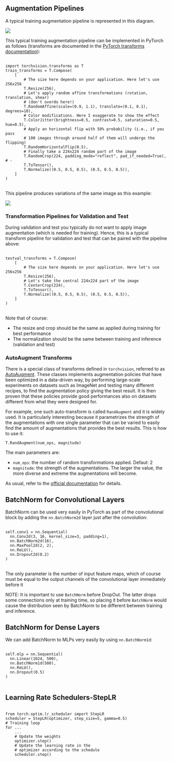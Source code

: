 <div>
  <h2>Augmentation Pipelines</h2>
  <p>A typical training augmentation pipeline is represented in this diagram.</p>
  <img src='https://github.com/HemanthSaiTejaLingam/StudyMaterials/assets/114983155/6d676082-a2f3-4931-b7e7-1003458418a5'>
  <p>This typical training augmentation pipeline can be implemented in PyTorch as follows (transforms are documented in the <a href='https://pytorch.org/vision/main/transforms.html'>PyTorch transforms documentation</a>):</p>
  <pre>
    <code>
import torchvision.transforms as T
train_transforms = T.Compose(
    [
        # The size here depends on your application. Here let's use 256x256
        T.Resize(256),
        # Let's apply random affine transformations (rotation, translation, shear)
        # (don't overdo here!)
        T.RandomAffine(scale=(0.9, 1.1), translate=(0.1, 0.1), degrees=10),
        # Color modifications. Here I exaggerate to show the effect 
        T.ColorJitter(brightness=0.5, contrast=0.5, saturation=0.5, hue=0.5),
        # Apply an horizontal flip with 50% probability (i.e., if you pass
        # 100 images through around half of them will undergo the flipping)
        T.RandomHorizontalFlip(0.5),
        # Finally take a 224x224 random part of the image
        T.RandomCrop(224, padding_mode="reflect", pad_if_needed=True),  # -
        T.ToTensor(),
        T.Normalize((0.5, 0.5, 0.5), (0.5, 0.5, 0.5)),
    ]
)</code>
  </pre>
  <p>This pipeline produces variations of the same image as this example:</p>
  <img src='https://github.com/HemanthSaiTejaLingam/StudyMaterials/assets/114983155/8750f2f2-650d-4e6b-a18d-f59d8eda119d'>
  <h3>Transformation Pipelines for Validation and Test</h3>
  <p>During validation and test you typically do not want to apply image augmentation (which is needed for training). Hence, this is a typical transform pipeline for validation and test that can be paired with the pipeline above:</p>
  <pre>
    <code>
testval_transforms = T.Compose(
    [
        # The size here depends on your application. Here let's use 256x256
        T.Resize(256),
        # Let's take the central 224x224 part of the image
        T.CenterCrop(224),
        T.ToTensor(),
        T.Normalize((0.5, 0.5, 0.5), (0.5, 0.5, 0.5)),
    ]
)</code>
  </pre>
  <p>Note that of course:</p>
  <ul>
    <li>The resize and crop should be the same as applied during training for best performance</li>
    <li>The normalization should be the same between training and inference (validation and test)</li>
  </ul>
  <h3>AutoAugment Transforms</h3>
  <p>There is a special class of transforms defined in <code>torchvision</code>, referred to as <a href='https://pytorch.org/vision/main/transforms.html#automatic-augmentation-transforms'>AutoAugment</a>. These classes implements augmentation policies that have been optimized in a data-driven way, by performing large-scale experiments on datasets such as ImageNet and testing many different recipes, to find the augmentation policy giving the best result. It is then proven that these policies provide good performances also on datasets different from what they were designed for.</p>
  <p>For example, one such auto-transform is called <code>RandAugment</code> and it is widely used. It is particularly interesting because it parametrizes the strength of the augmentations with one single parameter that can be varied to easily find the amount of augmentations that provides the best results. This is how to use it:</p>
  <pre><code>T.RandAugment(num_ops, magnitude)</code></pre>
  <p>The main parameters are:</p>
  <ul>
    <li><code>num_ops</code>: the number of random transformations applied. Defaut: 2</li>
    <li><code>magnitude</code>: the strength of the augmentations. The larger the value, the more diverse and extreme the augmentations will become.</li>
  </ul>
  <p>As usual, refer to the <a href='https://pytorch.org/vision/main/generated/torchvision.transforms.RandAugment.html#torchvision.transforms.RandAugment'>official documentation</a> for details.</p>
</div>
<div>
  <h2>BatchNorm for Convolutional Layers</h2>
  <p>BatchNorm can be used very easily in PyTorch as part of the convolutional block by adding the <code>nn.BatchNorm2d</code> layer just after the convolution:</p>
  <pre>
    <code>
self.conv1 = nn.Sequential(
  nn.Conv2d(3, 16, kernel_size=3, padding=1),
  nn.BatchNorm2d(16),
  nn.MaxPool2d(2, 2),
  nn.ReLU(),
  nn.Dropout2d(0.2)
)</code>
  </pre>
  <p>The only parameter is the number of input feature maps, which of course must be equal to the output channels of the convolutional layer immediately before it</p>
  <p>NOTE: It is important to use <code>BatchNorm</code> before DropOut. The latter drops some connections only at training time, so placing it before <code>BatchNorm</code> would cause the distribution seen by BatchNorm to be different between training and inference.</p>
  <h2>BatchNorm for Dense Layers</h2>
  <p>We can add BatchNorm to MLPs very easily by using <code>nn.BatchNorm1d</code>:</p>
  <pre>
    <code>
self.mlp = nn.Sequential(
  nn.Linear(1024, 500),
  nn.BatchNorm1d(500),
  nn.ReLU(),
  nn.Dropout(0.5)
)</code>
  </pre>
  <h2>Learning Rate Schedulers-StepLR</h2>
  <pre><code>
from torch.optim.lr_scheduler import StepLR
scheduler = StepLR(optimizer, step_size=5, gamma=0.5)
# Training loop
for ... 
    ...
    # Update the weights
    optimizer.step()
    # Update the learning rate in the
    # optimizer according to the schedule
    scheduler.step()</code>
  </pre>
</div>
